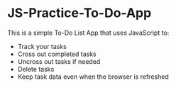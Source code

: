 # JS-Practice-To-Do-App

This is a simple To-Do List App that uses JavaScript to:

- Track your tasks
- Cross out completed tasks
- Uncross out tasks if needed
- Delete tasks
- Keep task data even when the browser is refreshed
